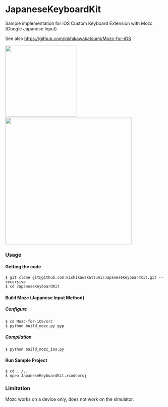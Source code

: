 JapaneseKeyboardKit
===================

Sample implementation for iOS Custom Keyboard Extension with Mozc (Google Japanese Input)

See also https://github.com/kishikawakatsumi/Mozc-for-iOS

<img src="https://raw.githubusercontent.com/kishikawakatsumi/JapaneseKeyboardKit/master/ScreenShots/ss_01.png" width="225px" style="width: 225px;" />&nbsp;
<img src="https://raw.githubusercontent.com/kishikawakatsumi/JapaneseKeyboardKit/master/ScreenShots/ss_02.png" width="400px" style="width: 400px;" />

### Usage

#### Getting the code

```
$ git clone git@github.com:kishikawakatsumi/JapaneseKeyboardKit.git --recursive
$ cd JapaneseKeyboardKit
```

#### Build Mozc (Japanese Input Method)

##### Configure

```
$ cd Mozc-for-iOS/src
$ python build_mozc.py gyp
```

##### Compilation

```
$ python build_mozc_ios.py
```

#### Run Sample Project

```
$ cd ../..
$ open JapaneseKeyboardKit.xcodeproj
```

### Limitation

Mozc works on a device only, does not work on the simulator.
